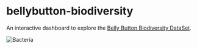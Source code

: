 # bellybutton-biodiversity
An interactive dashboard to explore the [Belly Button Biodiversity DataSet](http://robdunnlab.com/projects/belly-button-biodiversity/).

![Bacteria](Images/B-iLI1BCUAA_5m6.jpg.jpg)
